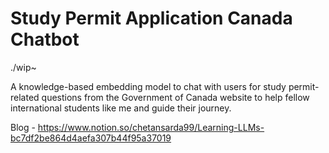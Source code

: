 # Study Permit Application Canada Chatbot

./wip~

A knowledge-based embedding model to chat with users for study permit-related questions from the Government of Canada website to help fellow international students like me and guide their journey.

Blog - <https://www.notion.so/chetansarda99/Learning-LLMs-bc7df2be864d4aefa307b44f95a37019>

